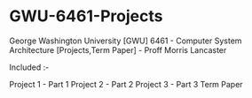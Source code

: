 # GWU-6461-Projects
George Washington University [GWU] 6461 - Computer System Architecture [Projects,Term Paper] -  Proff Morris Lancaster

Included :-

Project 1 - Part 1
Project 2 - Part 2
Project 3 - Part 3
Term Paper
